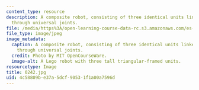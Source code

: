 ```yaml
---
content_type: resource
description: A composite robot, consisting of three identical units linked together
  through universal joints.
file: /media/https%3A/open-learning-course-data-rc.s3.amazonaws.com/es-293-lego-robotics-spring-2007/4c58809be37a5dcf90531f1a00a7596d_0242.jpg
file_type: image/jpeg
image_metadata:
  caption: A composite robot, consisting of three identical units linked together
    through universal joints.
  credit: Photo by MIT OpenCourseWare.
  image-alt: A Lego robot with three tall triangular-framed units.
resourcetype: Image
title: 0242.jpg
uid: 4c58809b-e37a-5dcf-9053-1f1a00a7596d
---
```

